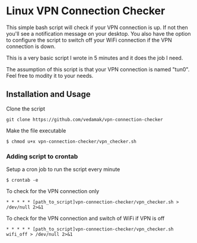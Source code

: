 # Linux VPN Connection Checker

This simple bash script will check if your VPN connection is up. If not then you'll see a notification message on your desktop. You also have the option to configure the script to switch off your WiFi connection if the VPN connection is down.

This is a very basic script I wrote in 5 minutes and it does the job I need.

The assumption of this script is that your VPN connection is named "tun0". Feel free to modity it to your needs.

## Installation and Usage

Clone the script
```
git clone https://github.com/vedamak/vpn-connection-checker
```

Make the file executable
```
$ chmod u+x vpn-connection-checker/vpn_checker.sh
```

### Adding script to crontab

Setup a cron job to run the script every minute

```
$ crontab -e
```

To check for the VPN connection only
```
* * * * * [path_to_script]vpn-connection-checker/vpn_checker.sh > /dev/null 2>&1
```

To check for the VPN connection and switch of WiFi if VPN is off
```
* * * * * [path_to_script]vpn-connection-checker/vpn_checker.sh wifi_off > /dev/null 2>&1
```
